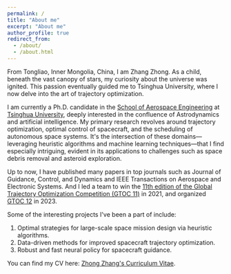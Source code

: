 ```yaml
---
permalink: /
title: "About me"
excerpt: "About me"
author_profile: true
redirect_from: 
  - /about/
  - /about.html
---
```


From Tongliao, Inner Mongolia, China, I am Zhang Zhong. As a child, beneath the vast canopy of stars, my curiosity about the universe was ignited. This passion eventually guided me to Tsinghua University, where I now delve into the art of trajectory optimization.

I am currently a Ph.D. candidate in the [School of Aerospace Engineering](https://www.hy.tsinghua.edu.cn/hyen/) at [Tsinghua University](https://www.tsinghua.edu.cn/en/), deeply interested in the confluence of Astrodynamics and artificial intelligence. My primary research revolves around trajectory optimization, optimal control of spacecraft, and the scheduling of autonomous space systems. It's the intersection of these domains—leveraging heuristic algorithms and machine learning techniques—that I find especially intriguing, evident in its applications to challenges such as space debris removal and asteroid exploration.

Up to now, I have published many papers in top journals such as Journal of Guidance, Control, and Dynamics and IEEE Transactions on Aerospace and Electronic Systems. And I led a team to win the [11th edition of the Global Trajectory Optimization Competition (GTOC 11)](https://sophia.estec.esa.int/gtoc_portal/?page_id=782) in 2021, and organized [GTOC 12](https://sophia.estec.esa.int/gtoc_portal/?page_id=1261) in 2023.

Some of the interesting projects I've been a part of include:
1. Optimal strategies for large-scale space mission design via heuristic algorithms.
2. Data-driven methods for improved spacecraft trajectory optimization.
3. Robust and fast neural policy for spacecraft guidance.

You can find my CV here: [Zhong Zhang's Curriculum Vitae](../assets/CV_20231023.pdf).
